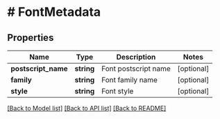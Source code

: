 # # FontMetadata

## Properties

Name | Type | Description | Notes
------------ | ------------- | ------------- | -------------
**postscript_name** | **string** | Font postscript name | [optional]
**family** | **string** | Font family name | [optional]
**style** | **string** | Font style | [optional]

[[Back to Model list]](../../README.md#models) [[Back to API list]](../../README.md#endpoints) [[Back to README]](../../README.md)
